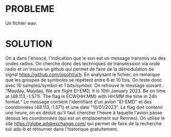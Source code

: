 # PROBLEME
Un fichier wav.

# SOLUTION
On a dans l'énoncé, l'indication que le son est un message transmis via des ondes radios. On cherche donc des techniques de transmission via onde radio et on trouve un github qui permet de faire de la démodulation de signal https://github.com/jopohl/urh.
En analysant le fichier, on remarque que les groupes de symboles se répétent entre 6 et 10 fois. On teste donc avec 10 samples/symbol et 1 bits/symbol. On retrouve le message suivant : "Mayday, Mayday, We are flight EI-EMD. It is 10th January 2023. Be on time at (48.113,-1.571). The flag is ECW{HH:MM} with HH:MM the time in 24h format."
Le message contient l'identifiant d'un avion "EI-EMD" et des coordonnées (48.113,-1.571) et une date "10/01/2023".
Le flag doit contenir une heure, on en déduit qu'il faut chercher l'heure à laquelle l'avion passe dessus les coordonnées (qui est un emplacement sur Rennes).
On utilise le site https://globe.adsbexchange.com/ qui permet de faire de la recherche sur ads-b et retourner dans l'historique gratuitement.